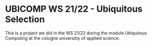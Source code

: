 # UBICOMP WS 21/22 - Ubiquitous Selection

This is a project we did in the WS 21/22 during the module Ubiquitous Computing at the cologne universitiy of applied science.